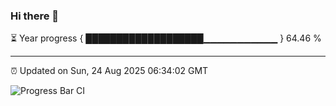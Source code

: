 ### Hi there 👋

⏳ Year progress { ███████████████████▁▁▁▁▁▁▁▁▁▁▁ } 64.46 %

---

⏰ Updated on Sun, 24 Aug 2025 06:34:02 GMT

![Progress Bar CI](https://github.com/ZhaoGui/ZhaoGui/workflows/Progress%20Bar%20CI/badge.svg)
